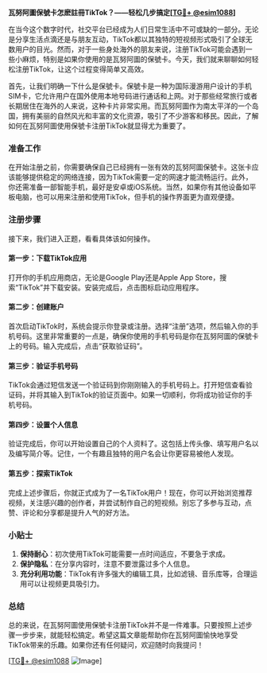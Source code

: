 **瓦努阿圖保號卡怎麽註冊TikTok？——轻松几步搞定[[TG💪+ @esim1088](https://t.me/s/esim1088)]**

在当今这个数字时代，社交平台已经成为人们日常生活中不可或缺的一部分。无论是分享生活点滴还是与朋友互动，TikTok都以其独特的短视频形式吸引了全球无数用户的目光。然而，对于一些身处海外的朋友来说，注册TikTok可能会遇到一些小麻烦，特别是如果你使用的是瓦努阿圖的保號卡。今天，我们就来聊聊如何轻松注册TikTok，让这个过程变得简单又高效。

首先，让我们明确一下什么是保號卡。保號卡是一种为国际漫游用户设计的手机SIM卡，它允许用户在国外使用本地号码进行通话和上网。对于那些经常旅行或者长期居住在海外的人来说，这种卡片非常实用。而瓦努阿圖作为南太平洋的一个岛国，拥有美丽的自然风光和丰富的文化资源，吸引了不少游客和移民。因此，了解如何在瓦努阿圖使用保號卡注册TikTok就显得尤为重要了。

### 准备工作

在开始注册之前，你需要确保自己已经拥有一张有效的瓦努阿圖保號卡。这张卡应该能够提供稳定的网络连接，因为TikTok需要一定的网速才能流畅运行。此外，你还需准备一部智能手机，最好是安卓或iOS系统。当然，如果你有其他设备如平板电脑，也可以用来注册和使用TikTok，但手机的操作界面更为直观便捷。

### 注册步骤

接下来，我们进入正题，看看具体该如何操作。

#### 第一步：下载TikTok应用

打开你的手机应用商店，无论是Google Play还是Apple App Store，搜索“TikTok”并下载安装。安装完成后，点击图标启动应用程序。

#### 第二步：创建账户

首次启动TikTok时，系统会提示你登录或注册。选择“注册”选项，然后输入你的手机号码。这里非常重要的一点是，确保你使用的手机号码是你在瓦努阿圖的保號卡上的号码。输入完成后，点击“获取验证码”。

#### 第三步：验证手机号码

TikTok会通过短信发送一个验证码到你刚刚输入的手机号码上。打开短信查看验证码，并将其输入到TikTok的验证页面中。如果一切顺利，你将成功验证你的手机号码。

#### 第四步：设置个人信息

验证完成后，你可以开始设置自己的个人资料了。这包括上传头像、填写用户名以及编写简介等。记住，一个有趣且独特的用户名会让你更容易被他人发现。

#### 第五步：探索TikTok

完成上述步骤后，你就正式成为了一名TikTok用户！现在，你可以开始浏览推荐视频，关注感兴趣的创作者，并尝试制作自己的短视频。别忘了多参与互动，点赞、评论和分享都是提升人气的好方法。

### 小贴士

1. **保持耐心**：初次使用TikTok可能需要一点时间适应，不要急于求成。
2. **保护隐私**：在分享内容时，注意不要泄露过多个人信息。
3. **充分利用功能**：TikTok有许多强大的编辑工具，比如滤镜、音乐库等，合理运用可以让视频更具吸引力。

### 总结

总的来说，在瓦努阿圖使用保號卡注册TikTok并不是一件难事。只要按照上述步骤一步步来，就能轻松搞定。希望这篇文章能帮助你在瓦努阿圖愉快地享受TikTok带来的乐趣。如果你还有任何疑问，欢迎随时向我提问！

[[TG💪+ @esim1088](https://t.me/s/esim1088) ![Image](https://i.postimg.cc/4NQfJmqS/Snipaste-2025-05-13-00-14-12.png)]